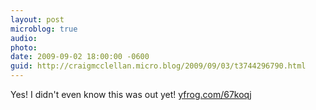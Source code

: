```yaml
---
layout: post
microblog: true
audio: 
photo: 
date: 2009-09-02 18:00:00 -0600
guid: http://craigmcclellan.micro.blog/2009/09/03/t3744296790.html
---
```

Yes! I didn't even know this was out yet! [yfrog.com/67koqj](http://yfrog.com/67koqj)
